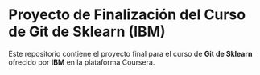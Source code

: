 # Proyecto de Finalización del Curso de Git de Sklearn (IBM)

Este repositorio contiene el proyecto final para el curso de **Git de Sklearn** ofrecido por **IBM** en la plataforma Coursera.
